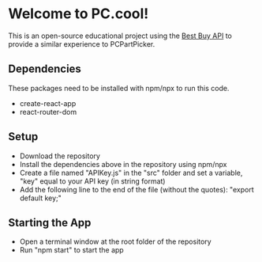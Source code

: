 # Welcome to PC.cool!

This is an open-source educational project using the [Best Buy API](https://developer.bestbuy.com/) to provide a similar experience to PCPartPicker.

## Dependencies

These packages need to be installed with npm/npx to run this code.

- create-react-app
- react-router-dom

## Setup

- Download the repository
- Install the dependencies above in the repository using npm/npx
- Create a file named "APIKey.js" in the "src" folder and set a variable, "key" equal to your API key (in string format)
- Add the following line to the end of the file (without the quotes): "export default key;"

## Starting the App

- Open a terminal window at the root folder of the repository
- Run "npm start" to start the app